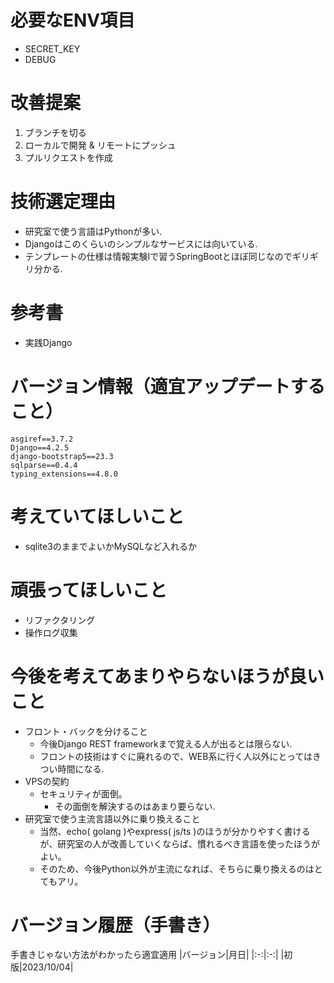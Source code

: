# 必要なENV項目
* SECRET_KEY
* DEBUG

# 改善提案
1. ブランチを切る
1. ローカルで開発 & リモートにプッシュ
1. プルリクエストを作成

# 技術選定理由
* 研究室で使う言語はPythonが多い.
* Djangoはこのくらいのシンプルなサービスには向いている.
* テンプレートの仕様は情報実験Iで習うSpringBootとほぼ同じなのでギリギリ分かる.

# 参考書
* 実践Django

# バージョン情報（適宜アップデートすること）
```
asgiref==3.7.2
Django==4.2.5
django-bootstrap5==23.3
sqlparse==0.4.4
typing_extensions==4.8.0
```

# 考えていてほしいこと
* sqlite3のままでよいかMySQLなど入れるか

# 頑張ってほしいこと
* リファクタリング
* 操作ログ収集

# 今後を考えてあまりやらないほうが良いこと
* フロント・バックを分けること
  * 今後Django REST frameworkまで覚える人が出るとは限らない.
  * フロントの技術はすぐに廃れるので、WEB系に行く人以外にとってはきつい時間になる.
* VPSの契約
  * セキュリティが面倒。
    * その面倒を解決するのはあまり要らない.
* 研究室で使う主流言語以外に乗り換えること
  * 当然、echo( golang )やexpress( js/ts )のほうが分かりやすく書けるが、研究室の人が改善していくならば、慣れるべき言語を使ったほうがよい。
  * そのため、今後Python以外が主流になれば、そちらに乗り換えるのはとてもアリ。

# バージョン履歴（手書き）
手書きじゃない方法がわかったら適宜適用
|バージョン|月日|
|:-:|:-:|
|初版|2023/10/04|
